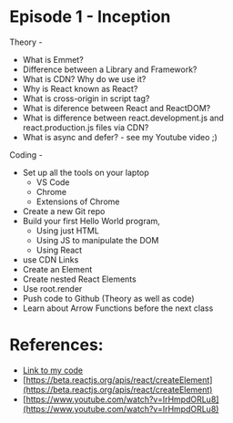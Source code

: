 # Episode 1 - Inception

Theory -

- What is Emmet?
- Difference between a Library and Framework?
- What is CDN? Why do we use it?
- Why is React known as React?
- What is cross-origin in script tag?
- What is diference between React and ReactDOM?
- What is difference between react.development.js and react.production.js files via CDN?
- What is async and defer? - see my Youtube video ;)

Coding -

- Set up all the tools on your laptop
  - VS Code
  - Chrome
  - Extensions of Chrome
- Create a new Git repo
- Build your first Hello World program,
  - Using just HTML
  - Using JS to manipulate the DOM
  - Using React
- use CDN Links
- Create an Element
- Create nested React Elements
- Use root.render
- Push code to Github (Theory as well as code)
- Learn about Arrow Functions before the next class

# References:

- [Link to my code](https://github.com/namastedev/namaste-react)
- [https://beta.reactjs.org/apis/react/createElement](https://beta.reactjs.org/apis/react/createElement)
- [https://www.youtube.com/watch?v=IrHmpdORLu8](https://www.youtube.com/watch?v=IrHmpdORLu8)
